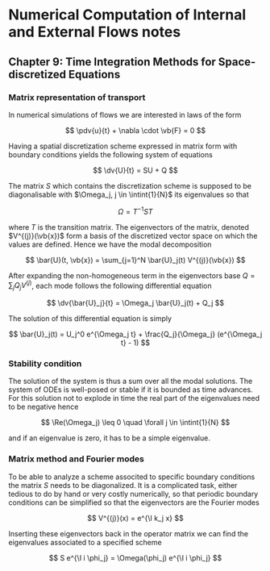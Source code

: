 # Numerical Computation of Internal and External Flows notes

## Chapter 9: Time Integration Methods for Space-discretized Equations

### Matrix representation of transport

In numerical simulations of flows we are interested in laws of the form

$$
\pdv{u}{t} + \nabla \cdot \vb{F} = 0
$$

Having a spatial discretization scheme expressed in matrix form with boundary conditions yields the following system of equations

$$
\dv{U}{t} = SU + Q
$$

The matrix $S$ which contains the discretization scheme is supposed to be diagonalisable with $\Omega_j, j \in \intint{1}{N}$ its eigenvalues so that

$$
\Omega = T^{-1} S T
$$

where $T$ is the transition matrix. The eigenvectors of the matrix, denoted $V^{(j)}(\vb{x})$ form a basis of the discretized vector space on which the values are defined. Hence we have the modal decomposition

$$
\bar{U}(t, \vb{x}) = \sum_{j=1}^N \bar{U}_j(t) V^{(j)}(\vb{x})
$$

After expanding the non-homogeneous term in the eigenvectors base $Q = \sum_j Q_j V^{(j)}$, each mode follows the following differential equation

$$
\dv{\bar{U}_j}{t} = \Omega_j \bar{U}_j(t) + Q_j
$$

The solution of this differential equation is simply

$$
\bar{U}_j(t) = U_j^0 e^{\Omega_j t} + \frac{Q_j}{\Omega_j} (e^{\Omega_j t} - 1)
$$

### Stability condition

The solution of the system is thus a sum over all the modal solutions. The system of ODEs is well-posed or stable if it is bounded as time advances. For this solution not to explode in time the real part of the eigenvalues need to be negative hence

$$
\Re(\Omega_j) \leq 0 \quad \forall j \in \intint{1}{N}
$$

and if an eigenvalue is zero, it has to be a simple eigenvalue.

### Matrix method and Fourier modes

To be able to analyze a scheme associted to specific boundary conditions the matrix $S$ needs to be diagonalized. It is a complicated task, either tedious to do by hand or very costly numerically, so that periodic boundary conditions can be simplified so that the eigenvectors are the Fourier modes

$$
V^{(j)}(x) = e^{\I k_j x}
$$

Inserting these eigenvectors back in the operator matrix we can find the eigenvalues associated to a specified scheme

$$
S e^{\I i \phi_j} = \Omega(\phi_j) e^{\I i \phi_j}
$$
